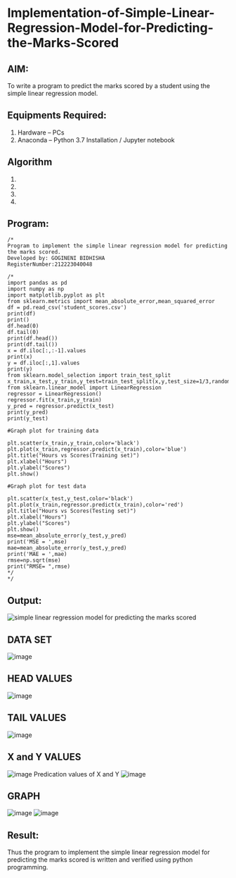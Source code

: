 # Implementation-of-Simple-Linear-Regression-Model-for-Predicting-the-Marks-Scored

## AIM:
To write a program to predict the marks scored by a student using the simple linear regression model.

## Equipments Required:
1. Hardware – PCs
2. Anaconda – Python 3.7 Installation / Jupyter notebook

## Algorithm
1. 
2. 
3. 
4. 

## Program:
```
/*
Program to implement the simple linear regression model for predicting the marks scored.
Developed by: GOGINENI BIDHISHA
RegisterNumber:212223040048
 
/*
import pandas as pd
import numpy as np
import matplotlib.pyplot as plt
from sklearn.metrics import mean_absolute_error,mean_squared_error
df = pd.read_csv('student_scores.csv')
print(df)
print()
df.head(0)
df.tail(0)
print(df.head())
print(df.tail())
x = df.iloc[:,:-1].values
print(x)
y = df.iloc[:,1].values
print(y)
from sklearn.model_selection import train_test_split
x_train,x_test,y_train,y_test=train_test_split(x,y,test_size=1/3,random_state=0)
from sklearn.linear_model import LinearRegression
regressor = LinearRegression()
regressor.fit(x_train,y_train)
y_pred = regressor.predict(x_test)
print(y_pred)
print(y_test)

#Graph plot for training data

plt.scatter(x_train,y_train,color='black')
plt.plot(x_train,regressor.predict(x_train),color='blue')
plt.title("Hours vs Scores(Training set)")
plt.xlabel("Hours")
plt.ylabel("Scores")
plt.show()

#Graph plot for test data

plt.scatter(x_test,y_test,color='black')
plt.plot(x_train,regressor.predict(x_train),color='red')
plt.title("Hours vs Scores(Testing set)")
plt.xlabel("Hours")
plt.ylabel("Scores")
plt.show()
mse=mean_absolute_error(y_test,y_pred)
print('MSE = ',mse)
mae=mean_absolute_error(y_test,y_pred)
print('MAE = ',mae)
rmse=np.sqrt(mse)
print("RMSE= ",rmse)
*/
*/
```

## Output:
![simple linear regression model for predicting the marks scored](sam.png)
## DATA SET
![image](https://github.com/user-attachments/assets/38250ae5-f115-4097-b5ba-618bb5dd0735)
## HEAD VALUES
![image](https://github.com/user-attachments/assets/ad08fbd1-0983-4b8a-acc7-8d94b5f231dc)
## TAIL VALUES
![image](https://github.com/user-attachments/assets/c917a99f-a8fb-40ca-abff-70d3ba123824)
## X and Y VALUES
![image](https://github.com/user-attachments/assets/33cf812f-00ea-42af-a0f9-ea1d61db302a)
Predication values of X and Y
![image](https://github.com/user-attachments/assets/6a872593-3f8e-4ca9-abc9-8837a1ec6e79)

## GRAPH
![image](https://github.com/user-attachments/assets/4ad2eeed-e5f6-4c08-94df-ba0467e4c78e)
![image](https://github.com/user-attachments/assets/7b4bf303-40a2-43a5-82c9-8b815d9763ce)





## Result:
Thus the program to implement the simple linear regression model for predicting the marks scored is written and verified using python programming.
